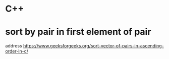 # C++
sort by pair in first element of pair 
===
address
<https://www.geeksforgeeks.org/sort-vector-of-pairs-in-ascending-order-in-c/>
